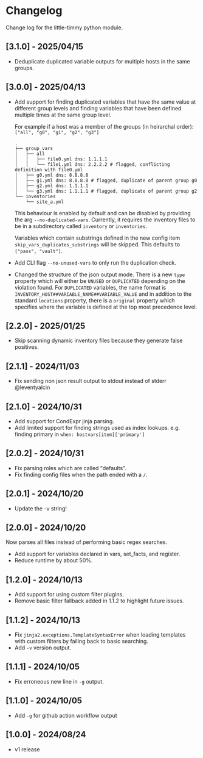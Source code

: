 # Changelog

Change log for the little-timmy python module.

## [3.1.0] - 2025/04/15

- Deduplicate duplicated variable outputs for multiple hosts in the same groups.

## [3.0.0] - 2025/04/13

- Add support for finding duplicated variables that have the same value at different group levels and finding variables that have been defined
multiple times at the same group level.

    For example if a host was a member of the groups (in heirarchal order): `["all", "g0", "g1", "g2", "g3"]`

    ```text
    .
    ├── group_vars
    │   ├── all
    │   │   ├── file0.yml dns: 1.1.1.1
    │   │   └── file1.yml dns: 2.2.2.2 # flagged, conflicting definition with file0.yml
    │   ├── g0.yml dns: 8.8.8.8
    │   ├── g1.yml dns: 8.8.8.8 # flagged, duplicate of parent group g0
    │   ├── g2.yml dns: 1.1.1.1
    │   └── g3.yml dns: 1.1.1.1 # flagged, duplicate of parent group g2
    └── inventories
        └── site_a.yml
    ```

    This behaviour is enabled by default and can be disabled by providing the arg `--no-duplicated-vars`. Currently, it requires the inventory files to
    be in a subdirectory called `inventory` or `inventories`.

    Variables which contain substrings defined in the new config item `skip_vars_duplicates_substrings` will be skipped.
    This defaults to `["pass", "vault"]`.

- Add CLI flag `--no-unused-vars` to only run the duplication check.
- Changed the structure of the json output mode. There is a new `type` property which will either be `UNUSED` or `DUPLICATED` depending on the
violation found. For `DUPLICATED` variables, the name format is `INVENTORY_HOST##VARIABLE_NAME##VARIABLE_VALUE` and in addition to the standard
`locations` property, there is a `original` property which specifies where the variable is defined at the top most precedence level.

## [2.2.0] - 2025/01/25

- Skip scanning dynamic inventory files because they generate false positives.

## [2.1.1] - 2024/11/03

- Fix sending non json result output to stdout instead of stderr @leventyalcin

## [2.1.0] - 2024/10/31

- Add support for CondExpr jinja parsing.
- Add limited support for finding strings used as index lookups. e.g. finding primary in `when: hostvars[item]['primary']`

## [2.0.2] - 2024/10/31

- Fix parsing roles which are called "defaults".
- Fix finding config files when the path ended with a `/`.

## [2.0.1] - 2024/10/20

- Update the -v string!

## [2.0.0] - 2024/10/20

Now parses all files instead of performing basic regex searches.

- Add support for variables declared in vars, set_facts, and register.
- Reduce runtime by about 50%.

## [1.2.0] - 2024/10/13

- Add support for using custom filter plugins.
- Remove basic filter fallback added in 1.1.2 to highlight future issues.

## [1.1.2] - 2024/10/13

- Fix `jinja2.exceptions.TemplateSyntaxError` when loading templates with custom filters by failing back to basic searching.
- Add `-v` version output.

## [1.1.1] - 2024/10/05

- Fix erroneous new line in `-g` output.

## [1.1.0] - 2024/10/05

- Add `-g` for github action workflow output

## [1.0.0] - 2024/08/24

- v1 release
